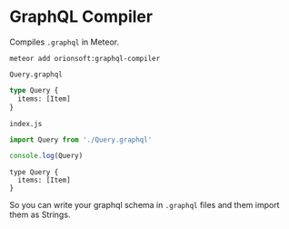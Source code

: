 # GraphQL Compiler

Compiles ```.graphql``` in Meteor.

```
meteor add orionsoft:graphql-compiler
```

```Query.graphql```

```graphql
type Query {
  items: [Item]
}
```

```index.js```
```js
import Query from './Query.graphql'

console.log(Query)
```
```
type Query {
  items: [Item]
}
```

So you can write your graphql schema in ```.graphql``` files and them import them as Strings.
